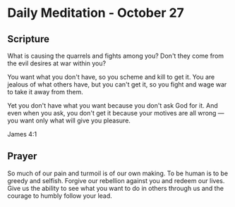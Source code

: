 # Daily Meditation - October 27

## Scripture

What is causing the quarrels and fights among you? Don't they come from the evil desires at war
within you? 

You want what you don't have, so you scheme and kill to get it. You are jealous of
what others have, but you can't get it, so you fight and wage war to take it away from them. 

Yet you don't have what you want because you don't ask God for it.  And even when you ask, you don't
get it because your motives are all wrong — you want only what will give you pleasure.

James 4:1


## Prayer

So much of our pain and turmoil is of our own making.  To be human is to be greedy and selfish.
Forgive our rebellion against you and redeem our lives.  Give us the ability to see what you want
to do in others through us and the courage to humbly follow your lead.

